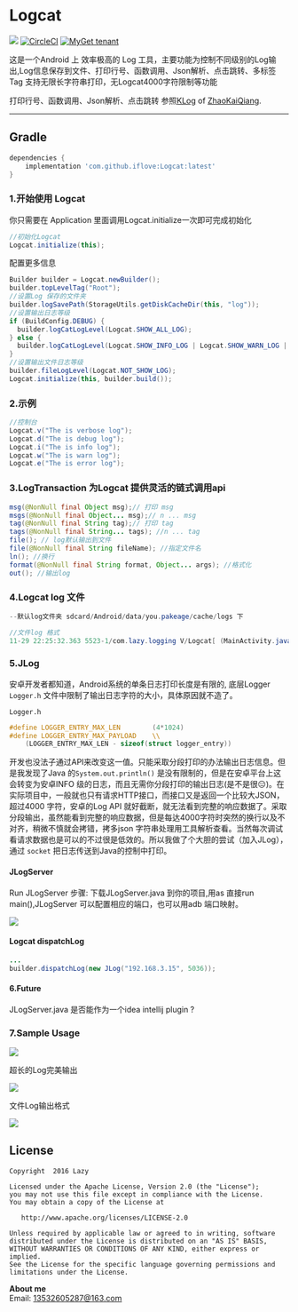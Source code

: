 # Logcat
[![](https://jitpack.io/v/iflove/Logcat.svg)](https://jitpack.io/#iflove/Logcat) [![CircleCI](https://img.shields.io/circleci/project/github/RedSparr0w/node-csgo-parser.svg)]() [![MyGet tenant](https://img.shields.io/dotnet.myget/dotnet-coreclr/dt/Microsoft.DotNet.CoreCLR.svg)]()

这是一个Android 上 效率极高的 Log 工具，主要功能为控制不同级别的Log输出,Log信息保存到文件、打印行号、函数调用、Json解析、点击跳转、多标签Tag 支持无限长字符串打印，无Logcat4000字符限制等功能

 打印行号、函数调用、Json解析、点击跳转 参照[KLog](https://github.com/ZhaoKaiQiang/KLog) of [ZhaoKaiQiang](https://github.com/ZhaoKaiQiang).

---
## Gradle

```groovy
dependencies {
    implementation 'com.github.iflove:Logcat:latest'
}
```

### 1.开始使用 Logcat

你只需要在 Application 里面调用Logcat.initialize一次即可完成初始化
```java
//初始化Logcat
Logcat.initialize(this);
```

配置更多信息
```java
Builder builder = Logcat.newBuilder();
builder.topLevelTag("Root");
//设置Log 保存的文件夹
builder.logSavePath(StorageUtils.getDiskCacheDir(this, "log"));
//设置输出日志等级
if (BuildConfig.DEBUG) {
  builder.logCatLogLevel(Logcat.SHOW_ALL_LOG);
} else {
  builder.logCatLogLevel(Logcat.SHOW_INFO_LOG | Logcat.SHOW_WARN_LOG | Logcat.SHOW_ERROR_LOG);
}
//设置输出文件日志等级
builder.fileLogLevel(Logcat.NOT_SHOW_LOG);
Logcat.initialize(this, builder.build());
```

### 2.示例

```java
//控制台
Logcat.v("The is verbose log");
Logcat.d("The is debug log");
Logcat.i("The is info log");
Logcat.w("The is warn log");
Logcat.e("The is error log");

```

### 3.LogTransaction 为Logcat 提供灵活的链式调用api 

```java
msg(@NonNull final Object msg);// 打印 msg
msgs(@NonNull final Object... msg);// n ... msg
tag(@NonNull final String tag);// 打印 tag
tags(@NonNull final String... tags); //n ... tag
file(); // log默认输出到文件
file(@NonNull final String fileName); //指定文件名
ln(); //换行
format(@NonNull final String format, Object... args); //格式化
out(); //输出log
```

### 4.Logcat log 文件

```java
--默认log文件夹 sdcard/Android/data/you.pakeage/cache/logs 下

//文件log 格式
11-29 22:25:32.363 5523-1/com.lazy.logging V/Logcat[ (MainActivity.java:104)#PrintLog ] output file msg 
```

### 5.JLog

安卓开发者都知道，Android系统的单条日志打印长度是有限的, 底层Logger  `Logger.h` 文件中限制了输出日志字符的大小，具体原因就不造了。

`Logger.h`

```c
#define LOGGER_ENTRY_MAX_LEN        (4*1024)  
#define LOGGER_ENTRY_MAX_PAYLOAD    \\  
    (LOGGER_ENTRY_MAX_LEN - sizeof(struct logger_entry))

```

开发也没法子通过API来改变这一值。只能采取分段打印的办法输出日志信息。但是我发现了Java 的`System.out.println()` 是没有限制的，但是在安卓平台上这会转变为安卓INFO 级的日志，而且无需你分段打印的输出日志(是不是很😑)。在实际项目中，一般就也只有请求HTTP接口，而接口又是返回一个比较大JSON，超过4000 字符，安卓的Log API 就好截断，就无法看到完整的响应数据了。采取分段输出，虽然能看到完整的响应数据，但是每达4000字符时突然的换行以及不对齐，稍微不慎就会拷错，拷多json 字符串处理用工具解析查看。当然每次调试看请求数据也是可以的不过很是低效的。所以我做了个大胆的尝试（加入JLog），通过 `socket` 把日志传送到Java的控制中打印。

####  JLogServer

Run JLogServer 步骤: 下载JLogServer.java 到你的项目,用as 直接run main(),JLogServer 可以配置相应的端口，也可以用adb 端口映射。

![][20181129-0.png]

[20181129-0.png]: https://github.com/iflove/Logcat/blob/master/ScreenShot/20181129-0.png



#### Logcat dispatchLog

```java
...
builder.dispatchLog(new JLog("192.168.3.15", 5036));
```



#### 6.Future

JLogServer.java 是否能作为一个idea intellij plugin ?




### 7.Sample Usage

![][ScreenShot-2017-12-05.png]

[ScreenShot-2017-12-05.png]: https://github.com/iflove/Logcat/blob/master/ScreenShot/ScreenShot-2017-12-05.png

超长的Log完美输出

![][20181129-1.png]

[20181129-1.png]: https://github.com/iflove/Logcat/blob/master/ScreenShot/20181129-1.png

文件Log输出格式

![][20181129-3.png]

[20181129-3.png]: https://github.com/iflove/Logcat/blob/master/ScreenShot/20181129-3.png

## License

```
Copyright  2016 Lazy

Licensed under the Apache License, Version 2.0 (the "License");
you may not use this file except in compliance with the License.
You may obtain a copy of the License at

   http://www.apache.org/licenses/LICENSE-2.0

Unless required by applicable law or agreed to in writing, software
distributed under the License is distributed on an "AS IS" BASIS,
WITHOUT WARRANTIES OR CONDITIONS OF ANY KIND, either express or implied.
See the License for the specific language governing permissions and
limitations under the License.
```

**About me**  
Email: 13532605287@163.com  
